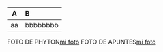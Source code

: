 |A|B|
|:-:|:-|
|aa|bbbbbbbb|


FOTO DE PHYTON[mi foto](https://github.com/hugoserr/hugoserr/commit/3e851a89908d082ac277cff604680fdf6de30774#diff-e7e8c569bf0787789fc4acfa0417d39d765be92217a321d96ddbc4548ddb7207)
FOTO DE APUNTES[mi foto]()
